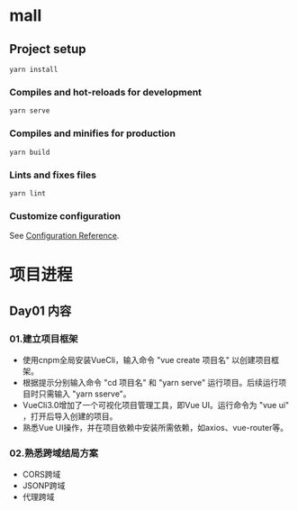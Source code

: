 # mall

## Project setup
```
yarn install
```

### Compiles and hot-reloads for development
```
yarn serve
```

### Compiles and minifies for production
```
yarn build
```

### Lints and fixes files
```
yarn lint
```

### Customize configuration
See [Configuration Reference](https://cli.vuejs.org/config/).

# 项目进程

## Day01 内容

### 01.建立项目框架

* 使用cnpm全局安装VueCli，输入命令 "vue create 项目名" 以创建项目框架。
* 根据提示分别输入命令 "cd 项目名" 和 "yarn serve" 运行项目。后续运行项目时只需输入 "yarn sserve"。
* VueCli3.0增加了一个可视化项目管理工具，即Vue UI。运行命令为 "vue ui" ，打开后导入创建的项目。
* 熟悉Vue UI操作，并在项目依赖中安装所需依赖，如axios、vue-router等。

### 02.熟悉跨域结局方案

* CORS跨域
* JSONP跨域
* 代理跨域
